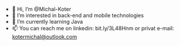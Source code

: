 - 👋 Hi, I’m @Michal-Koter
- 👀 I’m interested in back-end and mobile technologies
- 🌱 I’m currently learning Java
- 📫 You can reach me on linkedin: bit.ly/3L48Hnm or privat e-mail: kotermichal@outlook.com
